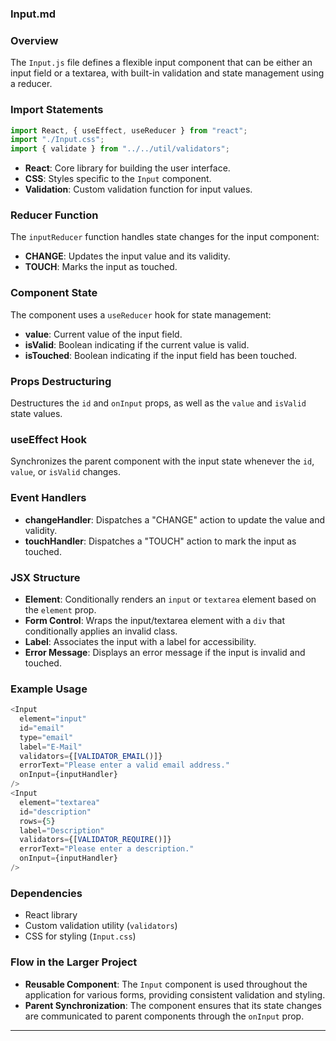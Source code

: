 ### Input.md

### Overview
The `Input.js` file defines a flexible input component that can be either an input field or a textarea, with built-in validation and state management using a reducer.

### Import Statements
```javascript
import React, { useEffect, useReducer } from "react";
import "./Input.css";
import { validate } from "../../util/validators";
```
- **React**: Core library for building the user interface.
- **CSS**: Styles specific to the `Input` component.
- **Validation**: Custom validation function for input values.

### Reducer Function
The `inputReducer` function handles state changes for the input component:
- **CHANGE**: Updates the input value and its validity.
- **TOUCH**: Marks the input as touched.

### Component State
The component uses a `useReducer` hook for state management:
- **value**: Current value of the input field.
- **isValid**: Boolean indicating if the current value is valid.
- **isTouched**: Boolean indicating if the input field has been touched.

### Props Destructuring
Destructures the `id` and `onInput` props, as well as the `value` and `isValid` state values.

### useEffect Hook
Synchronizes the parent component with the input state whenever the `id`, `value`, or `isValid` changes.

### Event Handlers
- **changeHandler**: Dispatches a "CHANGE" action to update the value and validity.
- **touchHandler**: Dispatches a "TOUCH" action to mark the input as touched.

### JSX Structure
- **Element**: Conditionally renders an `input` or `textarea` element based on the `element` prop.
- **Form Control**: Wraps the input/textarea element with a `div` that conditionally applies an invalid class.
- **Label**: Associates the input with a label for accessibility.
- **Error Message**: Displays an error message if the input is invalid and touched.

### Example Usage
```javascript
<Input
  element="input"
  id="email"
  type="email"
  label="E-Mail"
  validators={[VALIDATOR_EMAIL()]}
  errorText="Please enter a valid email address."
  onInput={inputHandler}
/>
<Input
  element="textarea"
  id="description"
  rows={5}
  label="Description"
  validators={[VALIDATOR_REQUIRE()]}
  errorText="Please enter a description."
  onInput={inputHandler}
/>
```

### Dependencies
- React library
- Custom validation utility (`validators`)
- CSS for styling (`Input.css`)

### Flow in the Larger Project
- **Reusable Component**: The `Input` component is used throughout the application for various forms, providing consistent validation and styling.
- **Parent Synchronization**: The component ensures that its state changes are communicated to parent components through the `onInput` prop.

---

